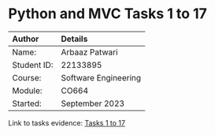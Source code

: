 # Python and MVC Tasks 1 to 17

| Author | Details |
|:--- |:--- |
| Name: | Arbaaz Patwari |
| Student ID: | 22133895 |
| Course: | Software Engineering |
| Module: | CO664 |
| Started: | September 2023 |
 
Link to tasks evidence: [Tasks 1 to 17](#)
